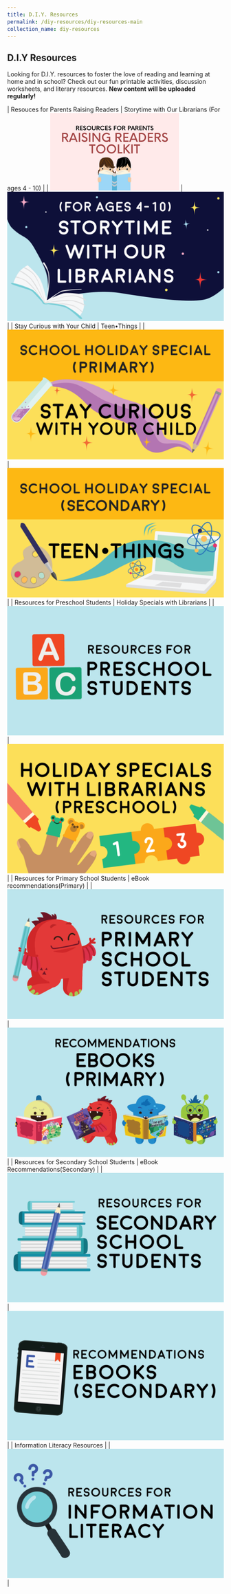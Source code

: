 ```yaml
---
title: D.I.Y. Resources
permalink: /diy-resources/diy-resources-main
collection_name: diy-resources
---
```


## **D.I.Y Resources**

Looking for D.I.Y. resources to foster the love of reading and learning at home and in school? Check out our fun printable activities, discussion worksheets, and literary resources. **New content will be uploaded regularly!**

| Resouces for Parents Raising Readers | Storytime with Our Librarians (For ages 4 - 10) |
| [![raising readers toolkit image](/images/diyresources/RAISING-READERS-TOOLKIT-BUTTON.png)](/diy-resources/primary/primary-main#engage-my-child-in-reading) | [![Storytime image](/images/diyresources/dR_storytime.png)](/diy-resources/storytime/storytime-main) |
| Stay Curious with Your Child | Teen•Things |
| [![Stay curious image](/images/diyresources/dR-Holiday-Primary.png)](/diy-resources/primary/stay-curious-with-your-child) | [![Teen things image](/images/diyresources/dR-Holiday-Secondary-amended.png)](/diy-resources/secondary/teen-things) |
| Resources for Preschool Students | Holiday Specials with Librarians |
| [![Preschool resources image](/images/diyresources/dR_preschool.png)](/diy-resources/preschool/preschool-main) | [![Holiday specials image](/images/diyresources/dR-Holiday-Preschool.png)](/diy-resources/preschool/preschool-holiday-special) |
| Resources for Primary School Students | eBook recommendations(Primary) |
| [![Primary resources image](/images/diyresources/dR_primary-school-resources.png)](/diy-resources/primary/primary-main) | [![Primary ebook recommendations image](/images/diyresources/dR_primary-ebooks.png)](https://eresources.nlb.gov.sg/ereads/DiscoveReads/All?level=p) |
| Resources for Secondary School Students | eBook Recommendations(Secondary) |
| [![Secondary resources image](/images/diyresources/dR_secondary-school-resources.png)](/diy-resources/secondary/secondary-main) | [![Secondary ebook recommendations image](/images/diyresources/dR_secondary-ebooks.png)](https://eresources.nlb.gov.sg/ereads/DiscoveReads/All?level=s) |
| Information Literacy Resources |
| [![Literacy resources image](/images/diyresources/dR_info-lit-resources.png)](../services/other-services/sure) |
